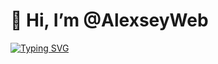 # 👋 Hi, I’m @AlexseyWeb

[![Typing SVG](https://readme-typing-svg.herokuapp.com?color=%6040FF&lines=Learning+Computer+science+and+Web)](https://git.io/typing-svg)
